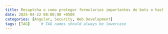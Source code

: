 ```yaml
---
title: Recaptcha o como proteger formularios importantes de bots o hacker
date: 2025-04-22 08:00:00 +0500
categories: [Angular, Security, Web Development]
tags: [TAG]     # TAG names should always be lowercase
---
```


